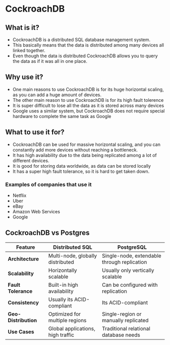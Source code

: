 # CockroachDB

## What is it?
- CockroachDB is a distributed SQL database management system.
- This basically means that the data is distributed among many devices all linked together.
- Even though the data is distributed CockroachDB allows you to query the data as if it was all in one place.

## Why use it?
- One main reasons to use CockroachDB is for its huge horizontal scaling, as you can add a huge amount of devices.
- The other main reason to use CockroachDB is for its high fault tolerence
- It is super difficult to lose all the data as it is stored across many devices
- Google uses a similar system, but CockroachDB does not require special hardware to complete the same task as Google

## What to use it for?
- CockroachDB can be used for massive horizontal scaling, and you can constantly add more devices without reaching a bottleneck.
- It has high availability due to the data being replicated among a lot of different devices.
- It is good for storing data worldwide, as data can be stored locally
- It has a super high fault tolerance, so it is hard to get taken down. 

### Examples of companies that use it
- Netflix
- Uber
- eBay
- Amazon Web Services
- Google

## CockroachDB vs Postgres
| Feature              | Distributed SQL                      | PostgreSQL                                  |
|----------------------|--------------------------------------|---------------------------------------------|
| **Architecture**     | Multi-node, globally distributed     | Single-node, extendable through replication |
| **Scalability**      | Horizontally scalable                | Usually only vertically scalable            |
| **Fault Tolerance**  | Built-in high availability           | Can be configured with replication          |
| **Consistency**      | Usually its ACID-compliant           | Its ACID-compliant                          |
| **Geo-Distribution** | Optimized for multiple regions       | Single-region or manually replicated        |
| **Use Cases**        | Global applications, high traffic    | Traditional relational database needs       |

